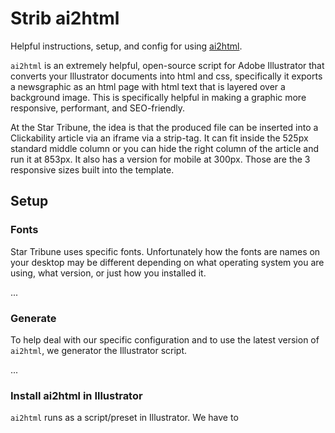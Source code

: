 # Strib ai2html

Helpful instructions, setup, and config for using [ai2html](http://ai2html.org/).

`ai2html` is an extremely helpful, open-source script for Adobe Illustrator that converts your Illustrator documents into html and css, specifically it exports a newsgraphic as an html page with html text that is layered over a background image. This is specifically helpful in making a graphic more responsive, performant, and SEO-friendly.

At the Star Tribune, the idea is that the produced file can be inserted into a Clickability article via an iframe via a strip-tag. It can fit inside the 525px standard middle column or you can hide the right column of the article and run it at 853px. It also has a version for mobile at 300px. Those are the 3 responsive sizes built into the template.

## Setup

### Fonts

Star Tribune uses specific fonts. Unfortunately how the fonts are names on your desktop may be different depending on what operating system you are using, what version, or just how you installed it.

...

### Generate

To help deal with our specific configuration and to use the latest version of `ai2html`, we generator the Illustrator script.

...

### Install ai2html in Illustrator

`ai2html` runs as a script/preset in Illustrator. We have to
